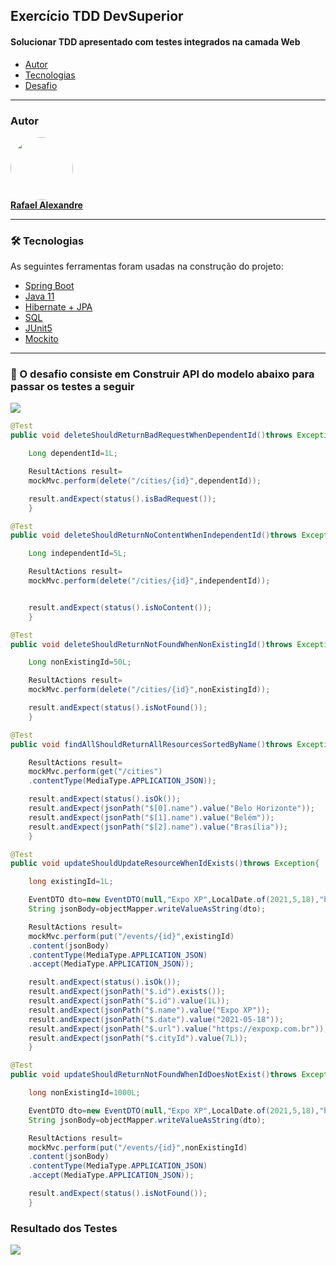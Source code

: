 ## Exercício TDD DevSuperior

<h4 align="left">
 Solucionar TDD apresentado com testes integrados na camada Web
</h4>

<!--ts-->

* [Autor](#autor)
* [Tecnologias](#tecnologias)
* [Desafio](#desafio)

---

### Autor

<a href="https://www.linkedin.com/in/rafaelxndre/">
 <img style="border-radius: 50%;" src="https://media-exp1.licdn.com/dms/image/C4E03AQEwV54JjLc-9g/profile-displayphoto-shrink_800_800/0/1621682542460?e=1626912000&v=beta&t=Ctis1Z8wFBsNtnuMhTXGp7cXWA12JyY5t9KF9rfQf58" width="100px;" alt=""/>
 <br />
<b>Rafael Alexandre</b></a>
 <br />

---

### 🛠 Tecnologias

As seguintes ferramentas foram usadas na construção do projeto:

- [Spring Boot](https://spring.io/projects)
- [Java 11](https://docs.oracle.com/en/java/javase/11/)
- [Hibernate + JPA](https://hibernate.org/)
- [SQL]()
- [JUnit5](https://junit.org/junit5/)
- [Mockito](https://site.mockito.org/)

---

### 🎲 O desafio consiste em Construir API  do modelo abaixo para passar os testes a seguir

<img src= "img/modelo.png" />

```Java
@Test
public void deleteShouldReturnBadRequestWhenDependentId()throws Exception{

    Long dependentId=1L;

    ResultActions result=
    mockMvc.perform(delete("/cities/{id}",dependentId));

    result.andExpect(status().isBadRequest());
    }

@Test
public void deleteShouldReturnNoContentWhenIndependentId()throws Exception{

    Long independentId=5L;

    ResultActions result=
    mockMvc.perform(delete("/cities/{id}",independentId));


    result.andExpect(status().isNoContent());
    }

@Test
public void deleteShouldReturnNotFoundWhenNonExistingId()throws Exception{

    Long nonExistingId=50L;

    ResultActions result=
    mockMvc.perform(delete("/cities/{id}",nonExistingId));

    result.andExpect(status().isNotFound());
    }

@Test
public void findAllShouldReturnAllResourcesSortedByName()throws Exception{

    ResultActions result=
    mockMvc.perform(get("/cities")
    .contentType(MediaType.APPLICATION_JSON));

    result.andExpect(status().isOk());
    result.andExpect(jsonPath("$[0].name").value("Belo Horizonte"));
    result.andExpect(jsonPath("$[1].name").value("Belém"));
    result.andExpect(jsonPath("$[2].name").value("Brasília"));
    }

@Test
public void updateShouldUpdateResourceWhenIdExists()throws Exception{

    long existingId=1L;

    EventDTO dto=new EventDTO(null,"Expo XP",LocalDate.of(2021,5,18),"https://expoxp.com.br",7L);
    String jsonBody=objectMapper.writeValueAsString(dto);

    ResultActions result=
    mockMvc.perform(put("/events/{id}",existingId)
    .content(jsonBody)
    .contentType(MediaType.APPLICATION_JSON)
    .accept(MediaType.APPLICATION_JSON));

    result.andExpect(status().isOk());
    result.andExpect(jsonPath("$.id").exists());
    result.andExpect(jsonPath("$.id").value(1L));
    result.andExpect(jsonPath("$.name").value("Expo XP"));
    result.andExpect(jsonPath("$.date").value("2021-05-18"));
    result.andExpect(jsonPath("$.url").value("https://expoxp.com.br"));
    result.andExpect(jsonPath("$.cityId").value(7L));
    }

@Test
public void updateShouldReturnNotFoundWhenIdDoesNotExist()throws Exception{

    long nonExistingId=1000L;

    EventDTO dto=new EventDTO(null,"Expo XP",LocalDate.of(2021,5,18),"https://expoxp.com.br",7L);
    String jsonBody=objectMapper.writeValueAsString(dto);

    ResultActions result=
    mockMvc.perform(put("/events/{id}",nonExistingId)
    .content(jsonBody)
    .contentType(MediaType.APPLICATION_JSON)
    .accept(MediaType.APPLICATION_JSON));

    result.andExpect(status().isNotFound());
    }

```

### Resultado dos Testes

<img src= "img/TestPassed.png" />
